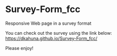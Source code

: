 # Survey-Form_fcc

Responsive Web page in a survey format

You can check out the survey using the link below:
https://dkahuna.github.io/Survey-Form_fcc/

Please enjoy!